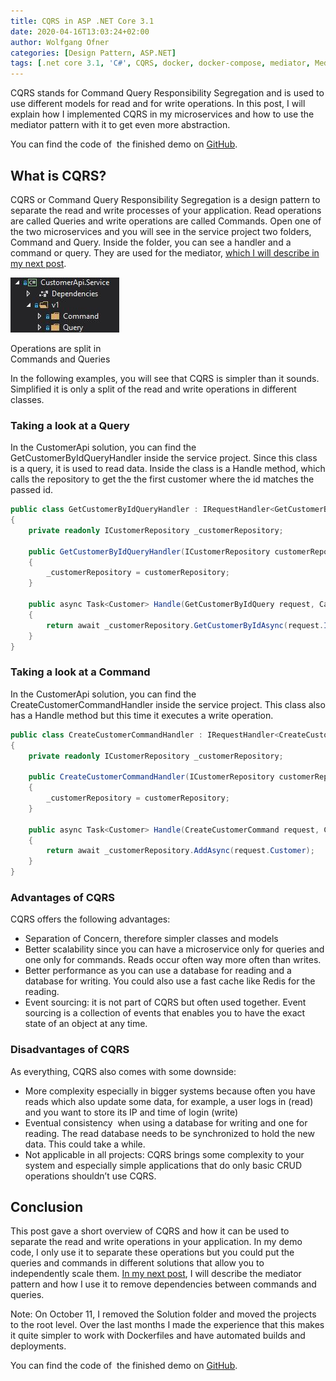 ```yaml
---
title: CQRS in ASP .NET Core 3.1
date: 2020-04-16T13:03:24+02:00
author: Wolfgang Ofner
categories: [Design Pattern, ASP.NET]  
tags: [.net core 3.1, 'C#', CQRS, docker, docker-compose, mediator, MediatR, microservice, RabbitMQ Swagger]
---
```

CQRS stands for Command Query Responsibility Segregation and is used to use different models for read and for write operations. In this post, I will explain how I implemented CQRS in my microservices and how to use the mediator pattern with it to get even more abstraction.

You can find the code of  the finished demo on <a href="https://github.com/WolfgangOfner/MicroserviceDemo" target="_blank" rel="noopener noreferrer">GitHub</a>.

## What is CQRS?

CQRS or Command Query Responsibility Segregation is a design pattern to separate the read and write processes of your application. Read operations are called Queries and write operations are called Commands. Open one of the two microservices and you will see in the service project two folders, Command and Query. Inside the folder, you can see a handler and a command or query. They are used for the mediator, <a href="/mediator-pattern-in-asp-net-core-3-1" target="_blank" rel="noopener noreferrer">which I will describe in my next post</a>.

<div id="attachment_1965" style="width: 184px" class="wp-caption aligncenter">
  <a href="/assets/img/posts/2020/04/Operations-are-split-in-Commands-and-Queries.jpg"><img aria-describedby="caption-attachment-1965" loading="lazy" class="wp-image-1965 size-full" src="/assets/img/posts/2020/04/Operations-are-split-in-Commands-and-Queries.jpg" alt="Operations are split in Commands and Queries in CQRS" width="174" height="88" /></a>
  
  <p id="caption-attachment-1965" class="wp-caption-text">
    Operations are split in Commands and Queries
  </p>
</div>

In the following examples, you will see that CQRS is simpler than it sounds. Simplified it is only a split of the read and write operations in different classes.

### Taking a look at a Query

In the CustomerApi solution, you can find the GetCustomerByIdQueryHandler inside the service project. Since this class is a query, it is used to read data. Inside the class is a Handle method, which calls the repository to get the the first customer where the id matches the passed id.

```csharp  
public class GetCustomerByIdQueryHandler : IRequestHandler<GetCustomerByIdQuery, Customer>
{
    private readonly ICustomerRepository _customerRepository;

    public GetCustomerByIdQueryHandler(ICustomerRepository customerRepository)
    {
        _customerRepository = customerRepository;
    }

    public async Task<Customer> Handle(GetCustomerByIdQuery request, CancellationToken cancellationToken)
    {
        return await _customerRepository.GetCustomerByIdAsync(request.Id, cancellationToken);
    }
}  
```

### Taking a look at a Command

In the CustomerApi solution, you can find the CreateCustomerCommandHandler inside the service project. This class also has a Handle method but this time it executes a write operation.

```csharp  
public class CreateCustomerCommandHandler : IRequestHandler<CreateCustomerCommand, Customer>
{
    private readonly ICustomerRepository _customerRepository;

    public CreateCustomerCommandHandler(ICustomerRepository customerRepository)
    {
        _customerRepository = customerRepository;
    }

    public async Task<Customer> Handle(CreateCustomerCommand request, CancellationToken cancellationToken)
    {
        return await _customerRepository.AddAsync(request.Customer);
    }
} 
```

### Advantages of CQRS

CQRS offers the following advantages:

  * Separation of Concern, therefore simpler classes and models
  * Better scalability since you can have a microservice only for queries and one only for commands. Reads occur often way more often than writes.
  * Better performance as you can use a database for reading and a database for writing. You could also use a fast cache like Redis for the reading.
  * Event sourcing: it is not part of CQRS but often used together. Event sourcing is a collection of events that enables you to have the exact state of an object at any time.

### Disadvantages of CQRS

As everything, CQRS also comes with some downside:

  * More complexity especially in bigger systems because often you have reads which also update some data, for example, a user logs in (read) and you want to store its IP and time of login (write)
  * Eventual consistency  when using a database for writing and one for reading. The read database needs to be synchronized to hold the new data. This could take a while.
  * Not applicable in all projects: CQRS brings some complexity to your system and especially simple applications that do only basic CRUD operations shouldn&#8217;t use CQRS.

## Conclusion

This post gave a short overview of CQRS and how it can be used to separate the read and write operations in your application. In my demo code, I only use it to separate these operations but you could put the queries and commands in different solutions that allow you to independently scale them. <a href="/mediator-pattern-in-asp-net-core-3-1" target="_blank" rel="noopener noreferrer">In my next post</a>, I will describe the mediator pattern and how I use it to remove dependencies between commands and queries.

Note: On October 11, I removed the Solution folder and moved the projects to the root level. Over the last months I made the experience that this makes it quite simpler to work with Dockerfiles and have automated builds and deployments.

You can find the code of  the finished demo on <a href="https://github.com/WolfgangOfner/MicroserviceDemo" target="_blank" rel="noopener noreferrer">GitHub</a>.